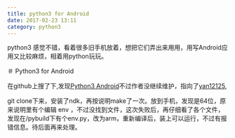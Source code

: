 ```yaml
---
title: python3 for Android  
date: 2017-02-23 13:11  
category: python3  
---  
```


python3 感觉不错，看着很多旧手机放着，想把它们弄出来用用，用写Android应用又比较麻烦，相着用python玩玩。  

＃ Python3 for Android

在github上搜了下,发现[Python3 Android](https://github.com/rave-engine/python3-android)不过作者没继续维护，指向了[yan12125](https://github.com/yan12125/python3-android),

git clone下来，安装了ndk，再按说明make了一次。放到手机，发现是64位，原来说明里有个编辑 env ，不过没找到文件，这次失败后，再仔细看了各个文件，发现在/pybuild下有个env.py，改为arm，重新编译后，装上可以运行，不过有报错信息。待后面再来处理。